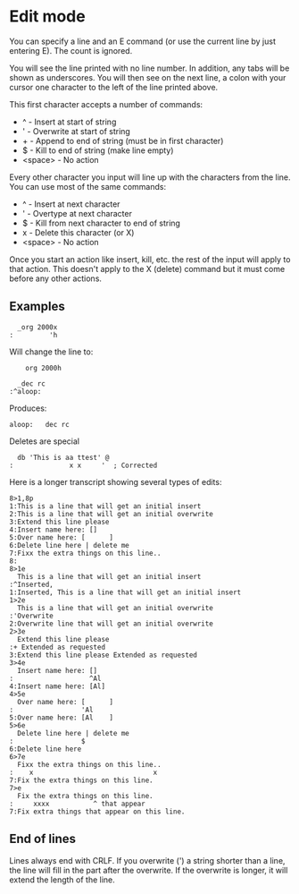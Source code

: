 # Edit mode

You can specify a line and an E command (or use the current line by just entering E). The count is ignored.

You will see the line printed with no line number. In addition, any tabs will be shown as underscores.
You will then see on the next line, a colon with your cursor one character to the left of the line printed above.

This first character accepts a number of commands:

* ^ - Insert at start of string
* ' - Overwrite at start of string
* \+ - Append to end of string (must be in first character)
* $ - Kill to end of string (make line empty)
* \<space\> - No action

Every other character you input will line up with the characters from the line. You can use most of the same commands:
* ^ - Insert at next character
* ' - Overtype at next character
* $ - Kill from next character to end of string
* x - Delete this character (or X)
* \<space\> - No action


Once you start an action like insert, kill, etc. the rest of the input will apply to that action. This doesn't apply to the X (delete) command but it must come before any other actions. 

## Examples

```
  _org 2000x
:         'h
```

Will change the line to:
```
	org 2000h
```	


```
  _dec rc
:^aloop:
```

Produces:
```
aloop:   dec rc
```

Deletes are special 
```
  db 'This is aa ttest' @
:              x x     '  ; Corrected
```

Here is a longer transcript showing several types of edits:
```
8>1,8p                                                                       
1:This is a line that will get an initial insert                             
2:This is a line that will get an initial overwrite                          
3:Extend this line please                                                    
4:Insert name here: []                                                       
5:Over name here: [      ]                                                   
6:Delete line here | delete me                                               
7:Fixx the extra things on this line..                                       
8:                                                                           
8>1e                                                                         
  This is a line that will get an initial insert                             
:^Inserted,                                                                  
1:Inserted, This is a line that will get an initial insert                   
1>2e                                                                         
  This is a line that will get an initial overwrite                         
:'Overwrite                                                                 
2:Overwrite line that will get an initial overwrite                         
2>3e                                                                        
  Extend this line please                                                   
:+ Extended as requested                                                    
3:Extend this line please Extended as requested                             
3>4e                                                                        
  Insert name here: []                                                      
:                   ^Al                                                     
4:Insert name here: [Al]                                                    
4>5e                                                                        
  Over name here: [      ]                                                  
:                 'Al                                                       
5:Over name here: [Al    ]                                                  
5>6e                                                                        
  Delete line here | delete me                                              
:                 $                                                         
6:Delete line here                                                          
6>7e                                                                        
  Fixx the extra things on this line..                                      
:    x                              x                                       
7:Fix the extra things on this line. 
7>e                                                                         
  Fix the extra things on this line.                                        
:     xxxx           ^ that appear                                          
7:Fix extra things that appear on this line.
```



## End of lines
Lines always end with CRLF. If you overwrite (') a string shorter than a line, the line will fill in the part after the overwrite. If the overwrite is longer, it will extend the length of the line.


